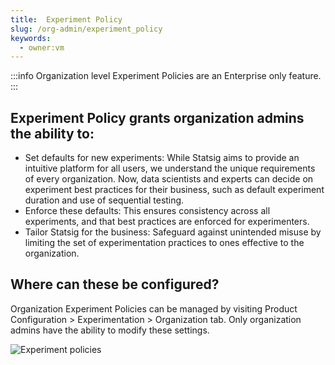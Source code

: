 ```yaml
---
title:  Experiment Policy
slug: /org-admin/experiment_policy
keywords:
  - owner:vm
---
```


:::info
Organization level Experiment Policies are an Enterprise only feature.
:::

##  Experiment Policy grants organization admins the ability to:

* Set defaults for new experiments: While Statsig aims to provide an intuitive platform for all users, we understand the unique requirements of every organization. Now, data scientists and experts can decide on experiment best practices for their business, such as default experiment duration and use of sequential testing.
* Enforce these defaults: This ensures consistency across all experiments, and that best practices are enforced for experimenters.
* Tailor Statsig for the business: Safeguard against unintended misuse by limiting the set of experimentation practices to ones effective to the organization.

## Where can these be configured?

Organization Experiment Policies can be managed by visiting  Product Configuration > Experimentation > Organization tab. Only organization admins have the ability to modify these settings.

![Experiment policies](/img/organization_policies/experiments_policy_1.png)
